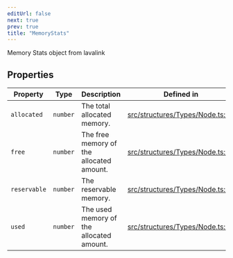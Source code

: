 ```yaml
---
editUrl: false
next: true
prev: true
title: "MemoryStats"
---
```


Memory Stats object from lavalink

## Properties

| Property | Type | Description | Defined in |
| ------ | ------ | ------ | ------ |
| `allocated` | `number` | The total allocated memory. | [src/structures/Types/Node.ts:53](https://github.com/appujet/lavalink-client/blob/4880e032861893b27e80b7c2d6c36639afbb3479/src/structures/Types/Node.ts#L53) |
| `free` | `number` | The free memory of the allocated amount. | [src/structures/Types/Node.ts:49](https://github.com/appujet/lavalink-client/blob/4880e032861893b27e80b7c2d6c36639afbb3479/src/structures/Types/Node.ts#L49) |
| `reservable` | `number` | The reservable memory. | [src/structures/Types/Node.ts:55](https://github.com/appujet/lavalink-client/blob/4880e032861893b27e80b7c2d6c36639afbb3479/src/structures/Types/Node.ts#L55) |
| `used` | `number` | The used memory of the allocated amount. | [src/structures/Types/Node.ts:51](https://github.com/appujet/lavalink-client/blob/4880e032861893b27e80b7c2d6c36639afbb3479/src/structures/Types/Node.ts#L51) |
